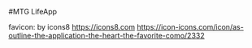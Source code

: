 #MTG LifeApp

favicon: by icons8 https://icons8.com
https://icon-icons.com/icon/as-outline-the-application-the-heart-the-favorite-como/2332
